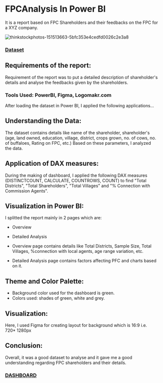 # FPCAnalysis In Power BI
It is a report based on FPC Shareholders and their feedbacks on the FPC for a XYZ company.

![thinkstockphotos-151513663-5bfc353e4cedfd0026c2e3a8](https://user-images.githubusercontent.com/72240938/193417683-b543c1b3-f14a-43cb-9026-4d54db4a32e2.jpg)

### [Dataset](https://docs.google.com/spreadsheets/d/1KtWlUp6wZGUORTC-oPbCOuFtRXu7FREePdNDTk-8BII/edit?usp=sharing)

## Requirements of the report:
Requirement of the report was to put a detailed description of shareholder's details and analyse the feedbacks given by the shareholders.

### Tools Used: PowerBI, Figma, Logomakr.com

After loading the dataset in Power BI, I applied the following applications...

## Understanding the Data:
The dataset contains details like name of the shareholder, shareholder's (age, land owned, education, village, district, crops grown, no. of cows, no. of buffaloes,
Rating on FPC, etc.)
Based on these parameters, I analyzed the data.

## Application of DAX measures:
During the making of dashboard, I applied the following DAX measures (DISTINCTCOUNT, CALCULATE, COUNTROWS, COUNT) to find "Total Districts", "Total Shareholders",
"Total Villages" and "% Connection with Commission Agents".

## Visualization in Power BI:
I splitted the report mainly in 2 pages which are:

* Overview
* Detailed Analysis

* Overview page contains details like Total Districts, Sample Size, Total Villages, %connection with local agents, age range variation, etc.
* Detailed Analysis page contains factors affecting PFC and charts based on it.


## Theme and Color Palette:
* Background color used for the dashboard is green.
* Colors used: shades of green, white and grey.

## Visualization:

Here, I used Figma for creating layout for background which is 16:9 i.e. 720* 1280px

## Conclusion:
Overall, it was a good dataset to analyse and it gave me a good understanding regarding FPC shareholders and their details.

### [DASHBOARD](https://app.powerbi.com/view?r=eyJrIjoiMWM0NDNiMDQtN2UyMS00ZGM2LWIyNzctNWNiMzhkNjc5NTY5IiwidCI6ImQ3MzA2Mjg2LTllYTUtNDUyNi05N2FjLTJmMzg2MzAwODY4MCJ9)








